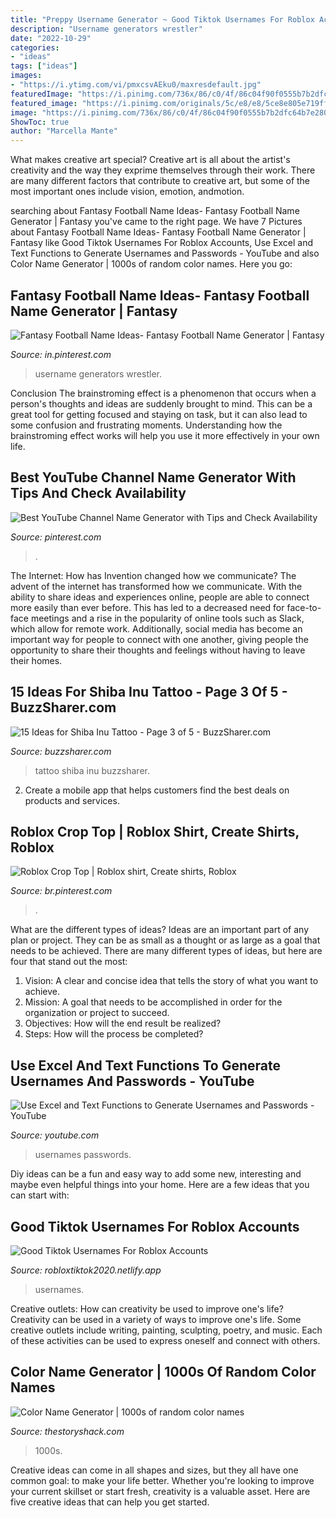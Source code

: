 ```yaml
---
title: "Preppy Username Generator ~ Good Tiktok Usernames For Roblox Accounts"
description: "Username generators wrestler"
date: "2022-10-29"
categories:
- "ideas"
tags: ["ideas"]
images:
- "https://i.ytimg.com/vi/pmxcsvAEku0/maxresdefault.jpg"
featuredImage: "https://i.pinimg.com/736x/86/c0/4f/86c04f90f0555b7b2dfc64b7e280d937.jpg"
featured_image: "https://i.pinimg.com/originals/5c/e8/e8/5ce8e805e719ff78a6a816d2ad2e1637.jpg"
image: "https://i.pinimg.com/736x/86/c0/4f/86c04f90f0555b7b2dfc64b7e280d937.jpg"
ShowToc: true
author: "Marcella Mante"
---
```



What makes creative art special?
Creative art is all about the artist's creativity and the way they exprime themselves through their work. There are many different factors that contribute to creative art, but some of the most important ones include vision, emotion, andmotion.

	

		
searching about Fantasy Football Name Ideas- Fantasy Football Name Generator | Fantasy you've came to the right page. We have 7 Pictures about Fantasy Football Name Ideas- Fantasy Football Name Generator | Fantasy like Good Tiktok Usernames For Roblox Accounts, Use Excel and Text Functions to Generate Usernames and Passwords - YouTube and also Color Name Generator | 1000s of random color names. Here you go:
		
    
## Fantasy Football Name Ideas- Fantasy Football Name Generator | Fantasy

<img loading=lazy src="https://i.pinimg.com/736x/40/45/b5/4045b5183580d34695ea0bcccdb7bbf8.jpg" onerror="this.onerror=null;this.src='https://tse2.mm.bing.net/th?id=OIP.N_aLRBs1UBeOn7KYaN_KKgHaLG&amp;pid=15.1';" alt="Fantasy Football Name Ideas- Fantasy Football Name Generator | Fantasy">

_Source: in.pinterest.com_

>username generators wrestler. 

	

Conclusion
The brainstroming effect is a phenomenon that occurs when a person's thoughts and ideas are suddenly brought to mind. This can be a great tool for getting focused and staying on task, but it can also lead to some confusion and frustrating moments. Understanding how the brainstroming effect works will help you use it more effectively in your own life.

    
## Best YouTube Channel Name Generator With Tips And Check Availability

<img loading=lazy src="https://i.pinimg.com/736x/86/c0/4f/86c04f90f0555b7b2dfc64b7e280d937.jpg" onerror="this.onerror=null;this.src='https://tse2.mm.bing.net/th?id=OIP.6L8PxQzd2EMZ-zyr_miVuwHaRF&amp;pid=15.1';" alt="Best YouTube Channel Name Generator with Tips and Check Availability">

_Source: pinterest.com_

>. 

	

The Internet: How has Invention changed how we communicate?
The advent of the internet has transformed how we communicate. With the ability to share ideas and experiences online, people are able to connect more easily than ever before. This has led to a decreased need for face-to-face meetings and a rise in the popularity of online tools such as Slack, which allow for remote work. Additionally, social media has become an important way for people to connect with one another, giving people the opportunity to share their thoughts and feelings without having to leave their homes.

    
## 15 Ideas For Shiba Inu Tattoo - Page 3 Of 5 - BuzzSharer.com

<img loading=lazy src="https://buzzsharer.com/wp-content/uploads/2021/01/IMG_20210127_193336.jpg" onerror="this.onerror=null;this.src='https://tse4.mm.bing.net/th?id=OIP.YtVHQ9W-awWaLBNr8Gcf2gHaHR&amp;pid=15.1';" alt="15 Ideas for Shiba Inu Tattoo - Page 3 of 5 - BuzzSharer.com">

_Source: buzzsharer.com_

>tattoo shiba inu buzzsharer. 

	

2. Create a mobile app that helps customers find the best deals on products and services.

    
## Roblox Crop Top | Roblox Shirt, Create Shirts, Roblox

<img loading=lazy src="https://i.pinimg.com/736x/31/e4/35/31e4355a96ad5f4f406006d178cb6524.jpg" onerror="this.onerror=null;this.src='https://tse2.mm.bing.net/th?id=OIP.0i7hb1wz2xzu13GuTqda6wHaHE&amp;pid=15.1';" alt="Roblox Crop Top | Roblox shirt, Create shirts, Roblox">

_Source: br.pinterest.com_

>. 

	

What are the different types of ideas?
Ideas are an important part of any plan or project. They can be as small as a thought or as large as a goal that needs to be achieved. There are many different types of ideas, but here are four that stand out the most: 
1) Vision: A clear and concise idea that tells the story of what you want to achieve.
2) Mission: A goal that needs to be accomplished in order for the organization or project to succeed.
3) Objectives: How will the end result be realized? 
4) Steps: How will the process be completed?

    
## Use Excel And Text Functions To Generate Usernames And Passwords - YouTube

<img loading=lazy src="https://i.ytimg.com/vi/pmxcsvAEku0/maxresdefault.jpg" onerror="this.onerror=null;this.src='https://tse4.mm.bing.net/th?id=OIP.GYCrBR82X7Dj9vlsJ-X8bwHaEK&amp;pid=15.1';" alt="Use Excel and Text Functions to Generate Usernames and Passwords - YouTube">

_Source: youtube.com_

>usernames passwords. 

	

Diy ideas can be a fun and easy way to add some new, interesting and maybe even helpful things into your home. Here are a few ideas that you can start with: 

    
## Good Tiktok Usernames For Roblox Accounts

<img loading=lazy src="https://i.pinimg.com/originals/5c/e8/e8/5ce8e805e719ff78a6a816d2ad2e1637.jpg" onerror="this.onerror=null;this.src='https://tse2.mm.bing.net/th?id=OIP.EUta1oj-v3OivZb8fPqDmgHaEK&amp;pid=15.1';" alt="Good Tiktok Usernames For Roblox Accounts">

_Source: robloxtiktok2020.netlify.app_

>usernames. 

	

Creative outlets: How can creativity be used to improve one's life?
Creativity can be used in a variety of ways to improve one's life. Some creative outlets include writing, painting, sculpting, poetry, and music. Each of these activities can be used to express oneself and connect with others.

    
## Color Name Generator | 1000s Of Random Color Names

<img loading=lazy src="https://cdn.glitch.com/9322a585-38f1-4b3e-a05b-deda204323d6/color-name-generator.png" onerror="this.onerror=null;this.src='https://tse4.mm.bing.net/th?id=OIP.EUIVK-Xhb3BytrPEkzf7DgHaLH&amp;pid=15.1';" alt="Color Name Generator | 1000s of random color names">

_Source: thestoryshack.com_

>1000s. 

	

Creative ideas can come in all shapes and sizes, but they all have one common goal: to make your life better. Whether you're looking to improve your current skillset or start fresh, creativity is a valuable asset. Here are five creative ideas that can help you get started.


